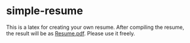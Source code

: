 # simple-resume

This is a latex for creating your own resume. After compiling the resume, the result will be as [Resume.pdf](https://github.com/firhard/simple-resume/blob/main/Resume.pdf).
Please use it freely.
